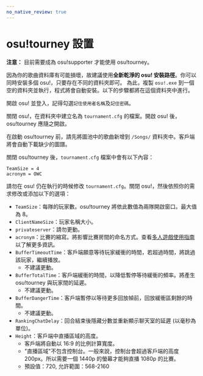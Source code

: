 ```yaml
---
no_native_review: true
---
```


<!-- TODO: mention lazer tournament client -->

# osu!tourney 設置

**注意：** 目前需要成為 osu!supporter 才能使用 osu!tourney。

因為你的歌曲資料庫有可能損壞，故建議使用**全新乾淨的 osu! 安裝路徑**。你可以同時安裝多個 osu!，只要存在不同的資料夾即可。
為此，複製 `osu!.exe` 到一個空的資料夾並執行，程式將會自動安裝。以下的步驟都將在這個資料夾中進行。

開啟 osu! 並登入，記得勾選`記住使用者名稱`及`記住密碼`。

關閉 osu!，在資料夾中建立名為 `tournament.cfg` 的檔案。開啟 osu! 後，osu!tourney 應隨之開啟。

在啟動 osu!tourney 前，請先將圖池中的歌曲新增到 `/Songs/` 資料夾中。客戶端將會自動下載缺少的圖譜。

關閉 osu!tourney 後，`tournament.cfg` 檔案中會有以下內容：

```
TeamSize = 4
acronym = OWC
```

請勿在 osu! 仍在執行的時候修改 `tournament.cfg`。關閉 osu!，然後依照你的需求修改或添加以下的選項：

- `TeamSize`：每隊的玩家數。osu!tourney 將依此數值為兩隊開啟窗口。最大值為 8。
- `ClientNameSize`：玩家名稱大小。
- `privateserver`：請勿更動。
- `acronym`：比賽的縮寫。將影響比賽房間的命名方式。查看[多人遊戲使用指南](/wiki/osu!tourney/Multiplayer_Usage)以了解更多資訊。
- `BufferTimeoutTime`：客戶端願意等待玩家緩衝的時間，若超過時間，將跳過該玩家，繼續播放。
  - 不建議更動。
- `BufferTotalTime`：客戶端緩衝的時間，以降低暫停等待緩衝的頻率。將產生 osu!tourney 與玩家間的延遲。
  - 不建議更動。
- `BufferDangerTime`：客戶端暫停以等待更多回放幀前，回放緩衝區剩餘的時間。
  - 不建議更動。
- `RankingChatDelay`：回合結束後隱藏分數並重新顯示聊天室的延遲 (以毫秒為單位)。
- `Height`：客戶端中直播區域的高度。
  - 客戶端將自動以 16:9 的比例計算寬度。
  - "直播區域"不包含控制台。一般來說，控制台會超過客戶端的高度 200px。所以需要一個 1440p 的螢幕才能夠直播 1080p 的比賽。
  - 預設值：720, 允許範圍：568-2160
